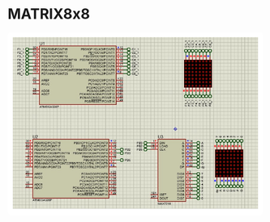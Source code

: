 # MATRIX8x8
<div style="background-color: white; display: inline-block; padding: 10px; border-radius: 8px;">
  <img src="./image/circuit.jpeg" alt="Kokoa Club Logo" style="width: 700px; height: auto;">
</div>
